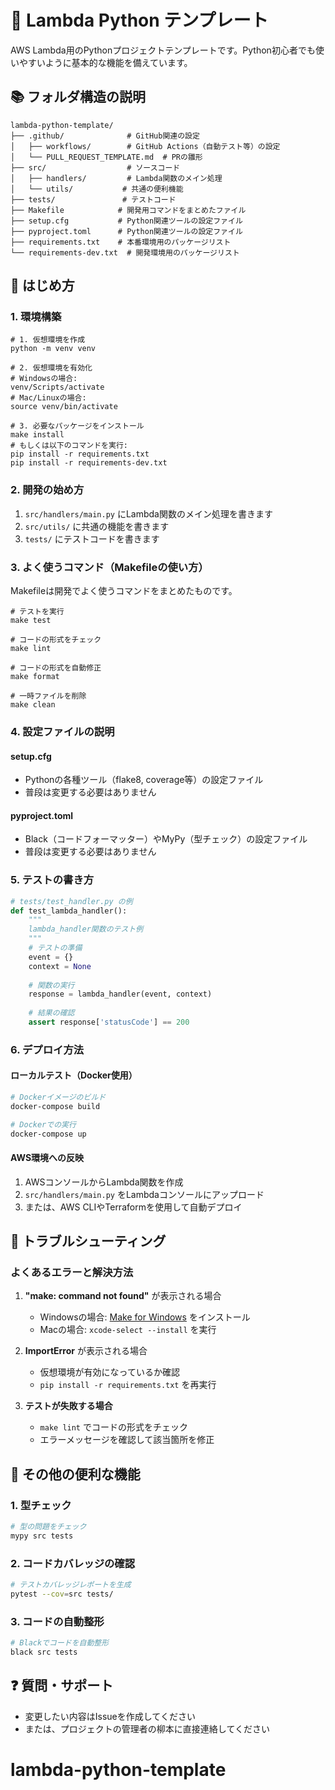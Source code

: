 # 🌟 Lambda Python テンプレート

AWS Lambda用のPythonプロジェクトテンプレートです。Python初心者でも使いやすいように基本的な機能を備えています。

## 📚 フォルダ構造の説明

```
lambda-python-template/
├── .github/              # GitHub関連の設定
│   ├── workflows/        # GitHub Actions（自動テスト等）の設定
│   └── PULL_REQUEST_TEMPLATE.md  # PRの雛形
├── src/                  # ソースコード
│   ├── handlers/         # Lambda関数のメイン処理
│   └── utils/           # 共通の便利機能
├── tests/               # テストコード
├── Makefile            # 開発用コマンドをまとめたファイル
├── setup.cfg           # Python関連ツールの設定ファイル
├── pyproject.toml      # Python関連ツールの設定ファイル
├── requirements.txt    # 本番環境用のパッケージリスト
└── requirements-dev.txt  # 開発環境用のパッケージリスト
```

## 🚀 はじめ方

### 1. 環境構築

```
# 1. 仮想環境を作成
python -m venv venv

# 2. 仮想環境を有効化
# Windowsの場合:
venv/Scripts/activate
# Mac/Linuxの場合:
source venv/bin/activate

# 3. 必要なパッケージをインストール
make install
# もしくは以下のコマンドを実行:
pip install -r requirements.txt
pip install -r requirements-dev.txt
```

### 2. 開発の始め方

1. `src/handlers/main.py` にLambda関数のメイン処理を書きます
2. `src/utils/` に共通の機能を書きます
3. `tests/` にテストコードを書きます

### 3. よく使うコマンド（Makefileの使い方）

Makefileは開発でよく使うコマンドをまとめたものです。

```
# テストを実行
make test

# コードの形式をチェック
make lint

# コードの形式を自動修正
make format

# 一時ファイルを削除
make clean
```

### 4. 設定ファイルの説明

#### setup.cfg
- Pythonの各種ツール（flake8, coverage等）の設定ファイル
- 普段は変更する必要はありません

#### pyproject.toml
- Black（コードフォーマッター）やMyPy（型チェック）の設定ファイル
- 普段は変更する必要はありません

### 5. テストの書き方

```python
# tests/test_handler.py の例
def test_lambda_handler():
    """
    lambda_handler関数のテスト例
    """
    # テストの準備
    event = {}
    context = None
    
    # 関数の実行
    response = lambda_handler(event, context)
    
    # 結果の確認
    assert response['statusCode'] == 200
```

### 6. デプロイ方法

#### ローカルテスト（Docker使用）
```bash
# Dockerイメージのビルド
docker-compose build

# Dockerでの実行
docker-compose up
```

#### AWS環境への反映
1. AWSコンソールからLambda関数を作成
2. `src/handlers/main.py` をLambdaコンソールにアップロード
3. または、AWS CLIやTerraformを使用して自動デプロイ

## 🔧 トラブルシューティング

### よくあるエラーと解決方法

1. **"make: command not found"** が表示される場合
   - Windowsの場合: [Make for Windows](http://gnuwin32.sourceforge.net/packages/make.htm) をインストール
   - Macの場合: `xcode-select --install` を実行

2. **ImportError** が表示される場合
   - 仮想環境が有効になっているか確認
   - `pip install -r requirements.txt` を再実行

3. **テストが失敗する場合**
   - `make lint` でコードの形式をチェック
   - エラーメッセージを確認して該当箇所を修正

## 📝 その他の便利な機能

### 1. 型チェック
```bash
# 型の問題をチェック
mypy src tests
```

### 2. コードカバレッジの確認
```bash
# テストカバレッジレポートを生成
pytest --cov=src tests/
```

### 3. コードの自動整形
```bash
# Blackでコードを自動整形
black src tests
```


## ❓ 質問・サポート

- 変更したい内容はIssueを作成してください
- または、プロジェクトの管理者の柳本に直接連絡してください

# lambda-python-template
